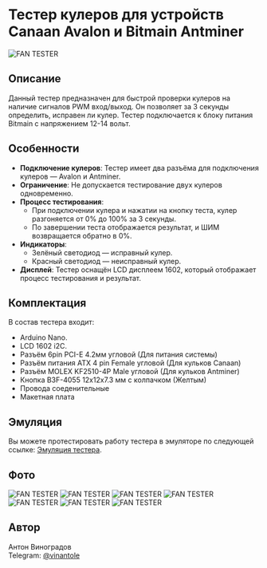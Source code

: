 # Тестер кулеров для устройств Canaan Avalon и Bitmain Antminer
![FAN TESTER](img/Screenshot_1.png)

## Описание
Данный тестер предназначен для быстрой проверки кулеров на наличие сигналов PWM вход/выход. Он позволяет за 3 секунды определить, исправен ли кулер. Тестер подключается к блоку питания Bitmain с напряжением 12-14 вольт.

## Особенности
- **Подключение кулеров**: Тестер имеет два разъёма для подключения кулеров — Avalon и Antminer. 
- **Ограничение**: Не допускается тестирование двух кулеров одновременно.
- **Процесс тестирования**: 
  - При подключении кулера и нажатии на кнопку теста, кулер разгоняется от 0% до 100% за 3 секунды.
  - По завершении теста отображается результат, и ШИМ возвращается обратно в 0%.
- **Индикаторы**: 
  - Зелёный светодиод — исправный кулер.
  - Красный светодиод — неисправный кулер.
- **Дисплей**: Тестер оснащён LCD дисплеем 1602, который отображает процесс тестирования и результат.

## Комплектация
В состав тестера входит:
- Arduino Nano.
- LCD 1602 i2C.
- Разъём 6pin PCI-E 4.2мм угловой (Для питания системы)
- Разъём питания ATX 4 pin Female угловой (Для кульков Canaan)
- Разъём MOLEX KF2510-4P Male угловой (Для кульков Antminer)
- Кнопка B3F-4055 12x12x7.3 мм с колпачком (Желтым)
- Провода соеденительные
- Макетная плата

## Эмуляция
Вы можете протестировать работу тестера в эмуляторе по следующей ссылке: [Эмуляция тестера](https://wokwi.com/projects/436005347190425601).

## Фото
![FAN TESTER](img/photo_7_2025-07-14_09-31-45.jpg)
![FAN TESTER](img/photo_6_2025-07-14_09-31-45.jpg)
![FAN TESTER](img/photo_5_2025-07-14_09-31-45.jpg)
![FAN TESTER](img/photo_4_2025-07-14_09-31-45.jpg)
![FAN TESTER](img/photo_3_2025-07-14_09-31-45.jpg)
![FAN TESTER](img/photo_2_2025-07-14_09-31-45.jpg)
![FAN TESTER](img/photo_1_2025-07-14_09-31-45.jpg)

## Автор
Антон Виноградов  
Telegram: [@vinantole](https://t.me/vinantole)
